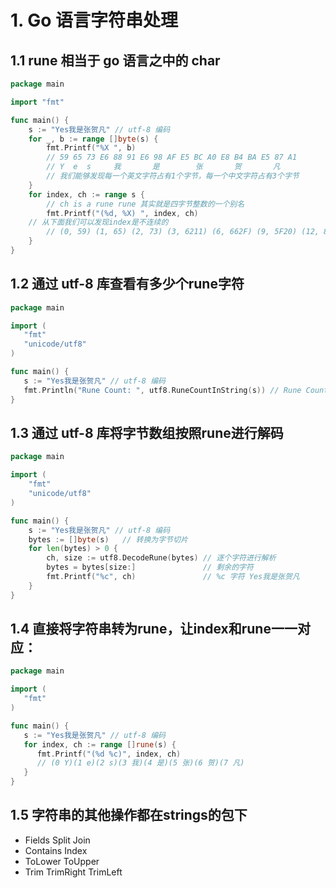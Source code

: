 # 1. Go 语言字符串处理



## 1.1 rune 相当于 go 语言之中的 char

```go
package main

import "fmt"

func main() {
	s := "Yes我是张贺凡" // utf-8 编码
	for _, b := range []byte(s) {
		fmt.Printf("%X ", b)
		// 59 65 73 E6 88 91 E6 98 AF E5 BC A0 E8 B4 BA E5 87 A1
		// Y  e  s     我       是        张       贺       凡
		// 我们能够发现每一个英文字符占有1个字节，每一个中文字符占有3个字节
	}
	for index, ch := range s {
		// ch is a rune rune 其实就是四字节整数的一个别名
		fmt.Printf("(%d, %X) ", index, ch)
    // 从下面我们可以发现index是不连续的
		// (0, 59) (1, 65) (2, 73) (3, 6211) (6, 662F) (9, 5F20) (12, 8D3A) (15, 51E1)
	}
}

```



## 1.2 通过 utf-8 库查看有多少个rune字符

```go
package main

import (
   "fmt"
   "unicode/utf8"
)

func main() {
   s := "Yes我是张贺凡" // utf-8 编码
   fmt.Println("Rune Count: ", utf8.RuneCountInString(s)) // Rune Count:  8
}
```



## 1.3 通过 utf-8 库将字节数组按照rune进行解码

```go
package main

import (
	"fmt"
	"unicode/utf8"
)

func main() {
	s := "Yes我是张贺凡" // utf-8 编码
	bytes := []byte(s)   // 转换为字节切片
	for len(bytes) > 0 {
		ch, size := utf8.DecodeRune(bytes) // 逐个字符进行解析
		bytes = bytes[size:]               // 剩余的字符
		fmt.Printf("%c", ch)               // %c 字符 Yes我是张贺凡
	}
}

```



## 1.4 直接将字符串转为rune，让index和rune一一对应：

```go
package main

import (
   "fmt"
)

func main() {
   s := "Yes我是张贺凡" // utf-8 编码
   for index, ch := range []rune(s) {
      fmt.Printf("(%d %c)", index, ch)
      // (0 Y)(1 e)(2 s)(3 我)(4 是)(5 张)(6 贺)(7 凡)
   }
}
```



## 1.5 字符串的其他操作都在strings的包下

- Fields Split Join
- Contains Index
- ToLower ToUpper
- Trim TrimRight TrimLeft